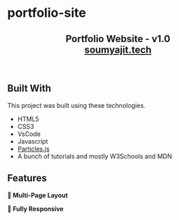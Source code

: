 # portfolio-site
<h2 align="center">
  Portfolio Website - v1.0<br/>
  <a href="http://omw" target="_blank">soumyajit.tech</a>
</h2>

<br/>


## Built With

This project was built using these technologies.

- HTML5
- CSS3
- VsCode
- Javascript
- <a href="https://github.com/VincentGarreau/particles.js" target="_blank">Particles.js</a>
- A bunch of tutorials and mostly W3Schools and MDN

## Features

**📖 Multi-Page Layout**

**📱 Fully Responsive**

